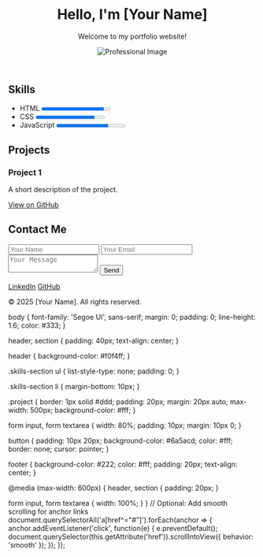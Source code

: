 <!DOCTYPE html>
<html lang="en">
<head>
  <meta charset="UTF-8" />
  <meta name="viewport" content="width=device-width, initial-scale=1.0"/>
  <title>My Portfolio</title>
  <link rel="stylesheet" href="styles.css" />
</head>
<body>
  <header class="home-section" id="home">
    <h1>Hello, I'm [Your Name]</h1>
    <p>Welcome to my portfolio website!</p>
    <img src="your-image.jpg" alt="Professional Image" />
  </header>

  <section class="skills-section" id="skills">
    <h2>Skills</h2>
    <ul>
      <li>HTML <progress value="90" max="100"></progress></li>
      <li>CSS <progress value="85" max="100"></progress></li>
      <li>JavaScript <progress value="75" max="100"></progress></li>
    </ul>
  </section>

  <section class="projects-section" id="projects">
    <h2>Projects</h2>
    <div class="project">
      <h3>Project 1</h3>
      <p>A short description of the project.</p>
      <a href="https://github.com/your-repo/project1" target="_blank">View on GitHub</a>
    </div>
  </section>

  <section class="contact-section" id="contact">
    <h2>Contact Me</h2>
    <form>
      <input type="text" placeholder="Your Name" required />
      <input type="email" placeholder="Your Email" required />
      <textarea placeholder="Your Message" required></textarea>
      <button type="submit">Send</button>
    </form>
    <div class="socials">
      <a href="https://linkedin.com/in/yourprofile">LinkedIn</a>
      <a href="https://github.com/yourprofile">GitHub</a>
    </div>
  </section>

  <footer>
    <p>&copy; 2025 [Your Name]. All rights reserved.</p>
  </footer>

  <script src="script.js"></script>
</body>
</html>
body {
  font-family: 'Segoe UI', sans-serif;
  margin: 0;
  padding: 0;
  line-height: 1.6;
  color: #333;
}

header, section {
  padding: 40px;
  text-align: center;
}

header {
  background-color: #f0f4ff;
}

.skills-section ul {
  list-style-type: none;
  padding: 0;
}

.skills-section li {
  margin-bottom: 10px;
}

.project {
  border: 1px solid #ddd;
  padding: 20px;
  margin: 20px auto;
  max-width: 500px;
  background-color: #fff;
}

form input, form textarea {
  width: 80%;
  padding: 10px;
  margin: 10px 0;
}

button {
  padding: 10px 20px;
  background-color: #6a5acd;
  color: #fff;
  border: none;
  cursor: pointer;
}

footer {
  background-color: #222;
  color: #fff;
  padding: 20px;
  text-align: center;
}

@media (max-width: 600px) {
  header, section {
    padding: 20px;
  }

  form input, form textarea {
    width: 100%;
  }
}
// Optional: Add smooth scrolling for anchor links
document.querySelectorAll('a[href^="#"]').forEach(anchor => {
  anchor.addEventListener('click', function(e) {
    e.preventDefault();
    document.querySelector(this.getAttribute('href')).scrollIntoView({
      behavior: 'smooth'
    });
  });
});
